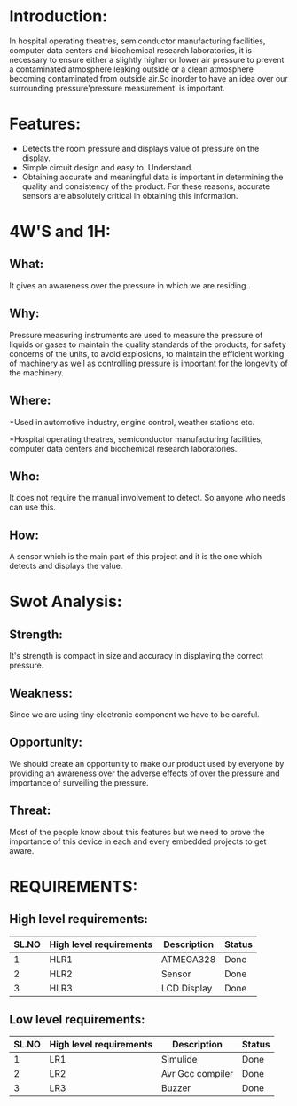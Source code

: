 # Introduction:

In hospital operating theatres, semiconductor manufacturing facilities, computer data centers and biochemical research laboratories, it is necessary to ensure either a slightly higher or lower air pressure to prevent a contaminated atmosphere leaking outside or a clean atmosphere becoming contaminated from outside air.So inorder to have an idea over our surrounding pressure'pressure measurement' is important.

# Features:

* Detects the room pressure and displays value of pressure on the display.
* Simple circuit design and easy to. Understand.
* Obtaining accurate and meaningful data is important in determining the quality and consistency of the product. For these reasons, accurate sensors are absolutely critical in obtaining this information.

# 4W'S and 1H:

## What:

It gives an awareness over the pressure in which we are residing .

## Why:

 Pressure measuring instruments are used to measure the pressure of liquids or gases to maintain the quality standards of the products, for safety concerns of the units, to avoid explosions, to maintain the efficient working of machinery as well as controlling pressure is important for the longevity of the machinery.
 
 ## Where:
 
 *Used in automotive industry, engine control, weather stations etc.
 
 *Hospital operating theatres, semiconductor manufacturing facilities, computer data centers and biochemical research laboratories. 
 
 ## Who:
 
It does not require the manual involvement to detect. So anyone who needs can use this.
 
 ## How:
 
  A sensor which is the main part of this project and it is the one which detects and displays the value.
  
 # Swot Analysis:

 ## Strength: 
 
 It's strength is compact in size and accuracy in displaying the correct pressure.

## Weakness:

Since we are using tiny electronic component we have to be careful.

## Opportunity:

We should create an opportunity to make our product used by everyone by providing an awareness over the adverse effects of over the pressure and importance of surveiling the pressure.

## Threat:

Most of the people know about this features but we need to prove the importance of this device in each and every embedded projects to get aware.

# REQUIREMENTS:

## High level requirements:

SL.NO    | High level requirements | Description | Status 
---------|-------------------------|-------------|-------
1|HLR1|ATMEGA328|Done
2|HLR2|Sensor|Done
3|HLR3|LCD Display|Done

## Low level requirements:

SL.NO    | High level requirements | Description | Status 
---------|-------------------------|-------------|-------
1|LR1|Simulide|Done
2|LR2|Avr Gcc compiler	|Done
3|LR3|Buzzer|Done











